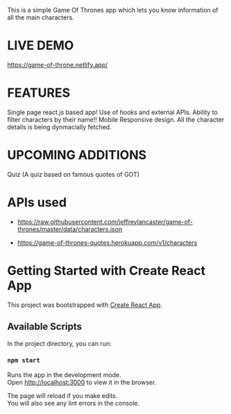 This is a simple Game Of Thrones app which lets you know information of all the main characters.

# LIVE DEMO
https://game-of-throne.netlify.app/

# FEATURES
Single page react.js based app!
Use of hooks and external APIs.
Ability to filter characters by their name!!
Mobile Responsive design.
All the character details is being dynmacially fetched.

# UPCOMING ADDITIONS
Quiz (A quiz based on famous quotes of GOT)


# APIs used 
- https://raw.githubusercontent.com/jeffreylancaster/game-of-thrones/master/data/characters.json

- https://game-of-thrones-quotes.herokuapp.com/v1/characters


# Getting Started with Create React App

This project was bootstrapped with [Create React App](https://github.com/facebook/create-react-app).

## Available Scripts

In the project directory, you can run:

### `npm start`

Runs the app in the development mode.\
Open [http://localhost:3000](http://localhost:3000) to view it in the browser.

The page will reload if you make edits.\
You will also see any lint errors in the console.




